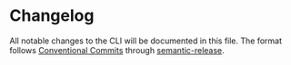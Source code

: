 # Changelog

All notable changes to the CLI will be documented in this file. The format follows [Conventional Commits](https://www.conventionalcommits.org/) through [semantic-release](https://github.com/semantic-release/semantic-release).
